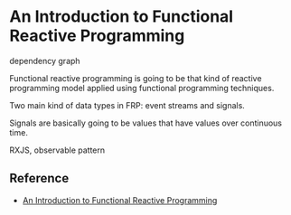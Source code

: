 # An Introduction to Functional Reactive Programming

dependency graph

Functional reactive programming is going to be that kind of reactive programming model applied using functional programming techniques.

Two main kind of data types in FRP: event streams and signals.

Signals are basically going to be values that have values over continuous time.

RXJS, observable pattern

Reference
---

- [An Introduction to Functional Reactive Programming](https://www.youtube.com/watch?v=ZOCCzDNsAtI)